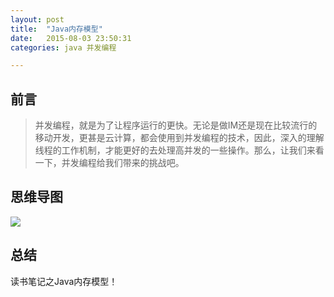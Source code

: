```yaml
---
layout: post
title:  "Java内存模型"
date:   2015-08-03 23:50:31
categories: java 并发编程

---
```

## 前言
> 并发编程，就是为了让程序运行的更快。无论是做IM还是现在比较流行的移动开发，更甚是云计算，都会使用到并发编程的技术，因此，深入的理解线程的工作机制，才能更好的去处理高并发的一些操作。那么，让我们来看一下，并发编程给我们带来的挑战吧。

## 思维导图
![](http://7xt310.com2.z0.glb.clouddn.com/Java%E5%86%85%E5%AD%98%E6%A8%A1%E5%9E%8B.png)


## 总结

读书笔记之Java内存模型！

